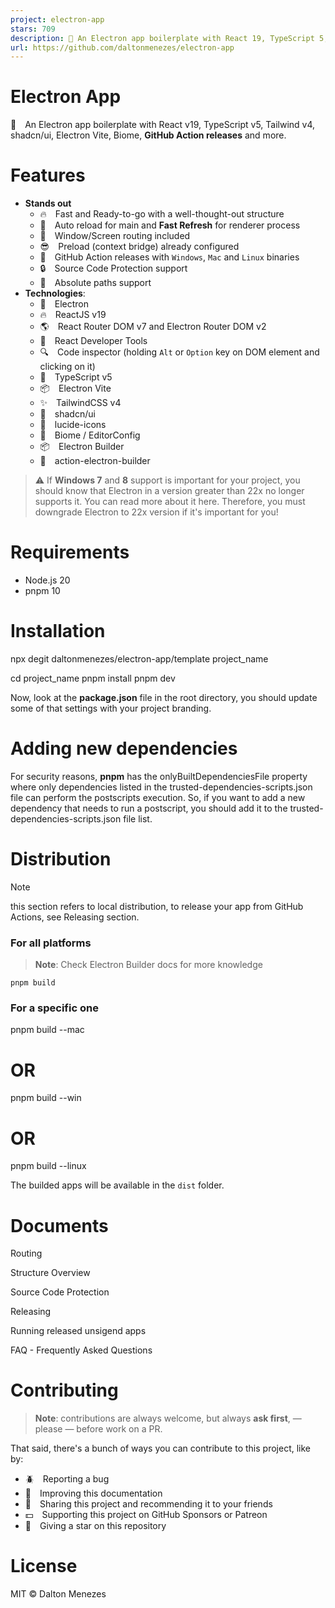 ```yaml
---
project: electron-app
stars: 709
description: 💅 An Electron app boilerplate with React 19, TypeScript 5, Tailwind 4, shadcn/ui, Electron Vite, Biome, GitHub Action releases and more.
url: https://github.com/daltonmenezes/electron-app
---
```


Electron App
============

💅 An Electron app boilerplate with React v19, TypeScript v5, Tailwind v4, shadcn/ui, Electron Vite, Biome, **GitHub Action releases** and more.  
  

Features
========

-   **Stands out**
    -   🔥 Fast and Ready-to-go with a well-thought-out structure
    -   🚀 Auto reload for main and **Fast Refresh** for renderer process
    -   🎉 Window/Screen routing included
    -   😎 Preload (context bridge) already configured
    -   🔮 GitHub Action releases with `Windows`, `Mac` and `Linux` binaries
    -   🔒 Source Code Protection support
    -   🍪 Absolute paths support
-   **Technologies**:
    -   🔋 Electron
    -   🔥 ReactJS v19
    -   🌎 React Router DOM v7 and Electron Router DOM v2
    -   🧐 React Developer Tools
    -   🔍 Code inspector (holding `Alt` or `Option` key on DOM element and clicking on it)
    -   💙 TypeScript v5
    -   📦 Electron Vite
    -   ✨ TailwindCSS v4
    -   🎨 shadcn/ui
    -   🍦 lucide-icons
    -   💫 Biome / EditorConfig
    -   📦 Electron Builder
    -   🔮 action-electron-builder

  

> ⚠️ If **Windows 7** and **8** support is important for your project, you should know that Electron in a version greater than 22x no longer supports it. You can read more about it here. Therefore, you must downgrade Electron to 22x version if it's important for you!

Requirements
============

-   Node.js 20
-   pnpm 10

Installation
============

npx degit daltonmenezes/electron-app/template project\_name

cd project\_name
pnpm install
pnpm dev

Now, look at the **package.json** file in the root directory, you should update some of that settings with your project branding.

Adding new dependencies
=======================

For security reasons, **pnpm** has the onlyBuiltDependenciesFile property where only dependencies listed in the trusted-dependencies-scripts.json file can perform the postscripts execution. So, if you want to add a new dependency that needs to run a postscript, you should add it to the trusted-dependencies-scripts.json file list.

Distribution
============

Note

this section refers to local distribution, to release your app from GitHub Actions, see Releasing section.

### For all platforms

> **Note**: Check Electron Builder docs for more knowledge

```
pnpm build
```

### For a specific one

pnpm build --mac
# OR
pnpm build --win
# OR
pnpm build --linux

The builded apps will be available in the `dist` folder.

Documents
=========

Routing

Structure Overview

Source Code Protection

Releasing

Running released unsigend apps

FAQ - Frequently Asked Questions

Contributing
============

> **Note**: contributions are always welcome, but always **ask first**, — please — before work on a PR.

That said, there's a bunch of ways you can contribute to this project, like by:

-   🪲 Reporting a bug
-   📄 Improving this documentation
-   🚨 Sharing this project and recommending it to your friends
-   💵 Supporting this project on GitHub Sponsors or Patreon
-   🌟 Giving a star on this repository

License
=======

MIT © Dalton Menezes
